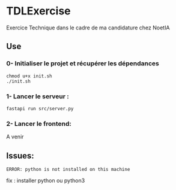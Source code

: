 # TDLExercise
Exercice Technique dans le cadre de ma candidature chez NoetIA

## Use

### 0- Initialiser le projet et récupérer les dépendances 
``` 
chmod u+x init.sh
./init.sh
```

### 1- Lancer le serveur : 
```
fastapi run src/server.py
```

### 2- Lancer le frontend:

A venir


## Issues:
```
ERROR: python is not installed on this machine
```

fix : installer python ou python3
